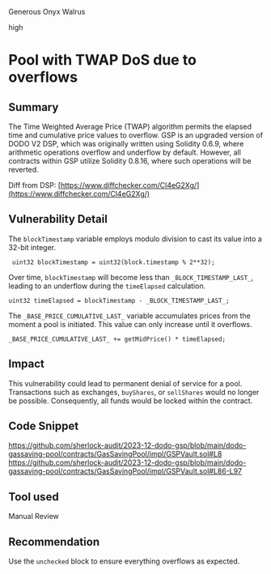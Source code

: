 Generous Onyx Walrus

high

# Pool with TWAP DoS due to overflows

## Summary
The Time Weighted Average Price (TWAP) algorithm permits the elapsed time and cumulative price values to overflow. GSP is an upgraded version of DODO V2 DSP, which was originally written using Solidity 0.6.9, where arithmetic operations overflow and underflow by default. However, all contracts within GSP utilize Solidity 0.8.16, where such operations will be reverted.

Diff from DSP: [https://www.diffchecker.com/Cl4eG2Xg/](https://www.diffchecker.com/Cl4eG2Xg/)

## Vulnerability Detail

The `blockTimestamp` variable employs modulo division to cast its value into a 32-bit integer.

```solidity
 uint32 blockTimestamp = uint32(block.timestamp % 2**32);
```

Over time, `blockTimestamp` will become less than `_BLOCK_TIMESTAMP_LAST_`, leading to an underflow during the `timeElapsed` calculation.

```solidity
uint32 timeElapsed = blockTimestamp - _BLOCK_TIMESTAMP_LAST_;
```

The `_BASE_PRICE_CUMULATIVE_LAST_` variable accumulates prices from the moment a pool is initiated. This value can only increase until it overflows.

```solidity
_BASE_PRICE_CUMULATIVE_LAST_ += getMidPrice() * timeElapsed;
```

## Impact
This vulnerability could lead to permanent denial of service for a pool. Transactions such as exchanges, `buyShares`, or `sellShares` would no longer be possible. Consequently, all funds would be locked within the contract.

## Code Snippet
https://github.com/sherlock-audit/2023-12-dodo-gsp/blob/main/dodo-gassaving-pool/contracts/GasSavingPool/impl/GSPVault.sol#L8
https://github.com/sherlock-audit/2023-12-dodo-gsp/blob/main/dodo-gassaving-pool/contracts/GasSavingPool/impl/GSPVault.sol#L86-L97

## Tool used

Manual Review

## Recommendation
Use the `unchecked` block to ensure everything overflows as expected.

